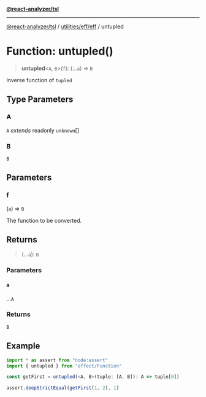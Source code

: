 [**@react-analyzer/tsl**](../../../../README.md)

***

[@react-analyzer/tsl](../../../../README.md) / [utilities/eff/eff](../README.md) / untupled

# Function: untupled()

> **untupled**\<`A`, `B`\>(`f`): (...`a`) => `B`

Inverse function of `tupled`

## Type Parameters

### A

`A` *extends* readonly `unknown`[]

### B

`B`

## Parameters

### f

(`a`) => `B`

The function to be converted.

## Returns

> (...`a`): `B`

### Parameters

#### a

...`A`

### Returns

`B`

## Example

```ts
import * as assert from "node:assert"
import { untupled } from "effect/Function"

const getFirst = untupled(<A, B>(tuple: [A, B]): A => tuple[0])

assert.deepStrictEqual(getFirst(1, 2), 1)
```
